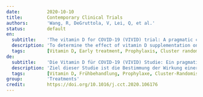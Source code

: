 ```yaml
---
date:          2020-10-10
title:         Contemporary Clinical Trials
authors:       'Wang, R, DeGruttola, V, Lei, Q, et al.'
status:        default
en:
  subtitle:    'The vitamin D for COVID-19 (VIVID) trial: A pragmatic cluster-randomized design'
  description: 'To determine the effect of vitamin D supplementation on disease progression and post-exposure prophylaxis for COVID-19 infection. We hypothesize that high-dose vitamin D3 supplementation will reduce risk of hospitalization/death among those with recently diagnosed COVID-19 infection and will reduce risk of COVID-19 infection among their close household contacts. We report the rationale and design of a planned pragmatic, cluster randomized, double-blinded trial (N = 2700 in total nationwide), with 1500 newly diagnosed individuals with COVID-19 infection, together with up to one close household contact each (~1200 contacts), randomized to either vitamin D3 (loading dose, then 3200 IU/day) or placebo in a 1:1 ratio and a household cluster design. The study duration is 4 weeks. The primary outcome for newly diagnosed individuals is the occurrence of hospitalization and/or mortality. Key secondary outcomes include symptom severity scores among cases and changes in the infection (seroconversion) status for their close household contacts. Changes in vitamin D 25(OH)D levels will be assessed and their relation to study outcomes will be explored. The proposed pragmatic trial will allow parallel testing of vitamin D3 supplementation for early treatment and post-exposure prophylaxis of COVID-19. The household cluster design provides a cost-efficient approach to testing an intervention for reducing rates of hospitalization and/or mortality in newly diagnosed cases and preventing infection among their close household contacts.'
  tags:        [Vitamin D, Early treatment, Prophylaxis, Cluster randomization]
de:
  subtitle:    'Die Vitamin D für COVID-19 (VIVID) Studie: Ein pragmatisches cluster-randomisiertes Design'
  description: 'Ziel dieser Studie ist die Bestimmung der Wirkung einer Vitamin-D-Supplementierung auf den Krankheitsverlauf und die Postexpositionsprophylaxe einer COVID-19-Infektion. Wir stellen die Hypothese auf, dass eine hochdosierte Vitamin-D3-Supplementierung das Risiko einer Krankenhauseinweisung/eines Todesfalls bei Personen mit kürzlich diagnostizierter COVID-19-Infektion und das Risiko einer COVID-19-Infektion bei deren engen Haushaltskontakten verringert. Wir berichten über die Gründe und das Design einer geplanten pragmatischen, cluster-randomisierten, doppelt verblindeten Studie (N = 2700 landesweit), bei der 1500 neu diagnostizierte Personen mit COVID-19-Infektion zusammen mit jeweils bis zu einem engen Haushaltskontakt (~1200 Kontakte) randomisiert entweder Vitamin D3 (Ladedosis, dann 3200 IE/Tag) oder Placebo in einem Verhältnis von 1:1 und einem Haushalts-Cluster-Design erhalten. Die Studiendauer beträgt 4 Wochen. Das primäre Ergebnis für neu diagnostizierte Personen ist das Auftreten von Krankenhausaufenthalten und/oder Sterblichkeit. Zu den wichtigsten sekundären Ergebnissen gehören die Bewertung des Schweregrads der Symptome bei den Erkrankten und die Veränderung des Infektionsstatus (Serokonversion) bei ihren engen Haushaltskontakten. Die Veränderungen des 25(OH)D-Vitamin-D-Spiegels werden bewertet und ihr Zusammenhang mit den Studienergebnissen untersucht. Die geplante pragmatische Studie ermöglicht die parallele Erprobung einer Vitamin-D3-Supplementierung zur Frühbehandlung und Postexpositionsprophylaxe von COVID-19. Das Haushaltscluster-Design bietet einen kosteneffizienten Ansatz zur Erprobung einer Intervention zur Verringerung der Hospitalisierungs- und/oder Sterblichkeitsrate bei neu diagnostizierten Fällen und zur Verhinderung einer Infektion bei deren engen Haushaltskontakten.' 
  tags:        [Vitamin D, Frühbehandlung, Prophylaxe, Cluster-Randomisierung]
group:         'Treatments'
credit:        https://doi.org/10.1016/j.cct.2020.106176
---
```

